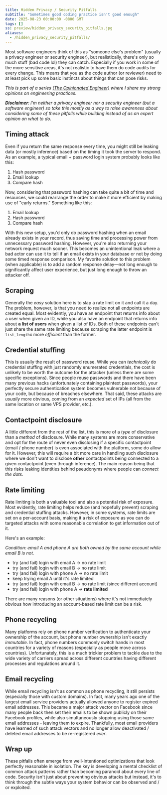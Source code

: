 ```yaml
---
title: Hidden Privacy / Security Pitfalls
subtitle: "Sometimes good coding practice isn't good enough"
date: 2025-08-23 00:00:00 -0800 GMT
tags: []
ss: preview/hidden_privacy_security_pitfalls.jpg
aliases:
  - /hidden_privacy_security_pitfalls/
---
```


Most software engineers think of this as "someone else's problem" (usually a privacy engineer or security engineer), but realistically, there's only so much stuff (bad code lol) they can catch. Especially if you work in some of the more sensitive areas, it's not realistic to have them do code audits for every change. This means that you as the code author (or reviewer) need to at least pick up some basic instincts about things that can pose risks.

_This is part of a series [(The Opinionated Engineer)](/blog/2025-05-04-the-opinionated-engineer/) where I share my strong opinions on engineering practices._

_**Disclaimer**: I'm neither a privacy engineer nor a security engineer (but a software engineer) so take this mostly as a way to raise awareness about considering some of these pitfalls while building instead of as an expert opinion on what to do._

## Timing attack

Even if you return the same response every time, you might still be leaking data (or mostly inference) based on the timing it took the server to respond. As an example, a typical email + password login system probably looks like this:

1. Hash password
2. Email lookup
3. Compare hash

Now, considering that password hashing can take quite a bit of time and resources, we could rearrange the order to make it more efficient by making use of "early returns." Something like this:

1. Email lookup
2. Hash password
3. Compare hash

With this new setup, you'd only do password hashing when an email already exists in your record, thus saving time and processing power from unnecessary password hashing. However, you're also returning your network request much sooner. This becomes an unintentional leak where a bad actor can use it to tell if an email exists in your database or not by doing some timed response comparison. My favorite solution to this problem (when applicable) is to add a random response delay—not long enough to significantly affect user experience, but just long enough to throw an attacker off.

## Scraping

Generally the _easy_ solution here is to slap a rate limit on it and call it a day. The problem, however, is that you need to realize not all endpoints are created equal. Most evidently, you have an endpoint that returns info about a user when given an ID, while you also have an endpoint that returns info about **a list of users** when given a list of IDs. Both of these endpoints can't just share the same rate limiting because scraping the latter endpoint is `list_length`x more _efficient_ than the former.

## Credential stuffing

This is usually the result of password reuse. While you can _technically_ do credential stuffing with just randomly enumerated credentials, the cost is unlikely to be worth the outcome for the attacker (unless there are some specific exceptions). Since people reuse passwords and there have been many previous hacks (unfortunately containing plaintext passwords), your perfectly secure authentication system becomes vulnerable not because of your code, but because of breaches elsewhere. That said, these attacks are _usually_ more obvious, coming from an _expected_ set of IPs (all from the same location or same VPS provider, etc.).

## Contactpoint disclosure

A little different from the rest of the list, this is more of a _type_ of disclosure than a _method_ of disclosure. While many systems are more conservative and opt for the route of never even disclosing if a specific contactpoint (email / phone number) is even associated with the platform, some do allow for it. However, this will require a bit more care in handling such disclosure where we don't want to disclose **other** contactpoints being connected to a given contactpoint (even through inference). The main reason being that this risks leaking identities behind pseudonyms where people can _connect the dots_.

## Rate limiting

Rate limiting is both a valuable tool and also a potential risk of exposure. Most evidently, rate limiting helps reduce (and hopefully prevent) scraping and credential stuffing attacks. However, in some systems, rate limits are set on a per-account basis, making it a risk of exposure as you can do targeted attacks with some reasonable correlation to get information out of it.

Here's an example:

_Condition: email A and phone A are both owned by the same account while email B is not._

- try (and fail) login with email A -> no rate limit
- try (and fail) login with email B -> no rate limit
- try (and fail) login with phone A -> no rate limit
- keep trying email A until it's rate limited
- try (and fail) login with email B -> no rate limit (since different account)
- try (and fail) login with phone A -> **rate limited**

There are many reasons (or other situations) where it's not immediately obvious how introducing an account-based rate limit can be a risk.

## Phone recycling

Many platforms rely on phone number verification to authenticate your ownership of the account, but phone number ownership isn't exactly _immutable_. In fact, phone numbers commonly switch hands in most countries for a variety of reasons (especially as people move across countries). Unfortunately, this is a much trickier problem to tackle due to the wide variety of carriers spread across different countries having different processes and regulations around it.

## Email recycling

While email recycling isn't as common as phone recycling, it still persists (especially those with custom domains). In fact, many years ago one of the largest email service providers actually allowed anyone to register expired email addresses. This became a major attack vector on Facebook since many people back then set their emails to be shown publicly on their Facebook profiles, while also simultaneously stopping using those same email addresses - leaving them to expire. Thankfully, most email providers have learned of such attack vectors and no longer allow deactivated / deleted email addresses to be re-registered _ever_.

## Wrap up

These pitfalls often emerge from well-intentioned optimizations that look perfectly reasonable in isolation. The key is developing a mental checklist of common attack patterns rather than becoming paranoid about every line of code. Security isn't just about preventing obvious attacks but instead, it's to think through the subtle ways your system behavior can be observed and / or exploited.